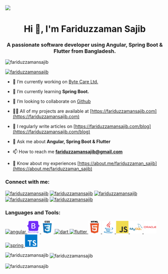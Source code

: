 <img src="https://media.licdn.com/dms/image/v2/D5616AQHTc2BAsYzlYA/profile-displaybackgroundimage-shrink_200_800/profile-displaybackgroundimage-shrink_200_800/0/1720962419452?e=2147483647&v=beta&t=AwLTuMLZnscTgiT-1pUCtCmEQfs5fywbI_dwYTj1fK0" >
<h1 align="center">Hi 👋, I'm Fariduzzaman Sajib</h1>
<h3 align="center">A passionate software developer using Angular, Spring Boot & Flutter from Bangladesh.</h3>

<p align="left"> <img src="https://komarev.com/ghpvc/?username=fariduzzamansajib&label=Profile%20views&color=0e75b6&style=flat" alt="fariduzzamansajib" /> </p>

<p align="left"> <a href="https://github.com/ryo-ma/github-profile-trophy"><img src="https://github-profile-trophy.vercel.app/?username=fariduzzamansajib" alt="fariduzzamansajib" /></a> </p>

- 🔭 I’m currently working on [Byte Care Ltd.](https://bytecareltd.com/)

- 🌱 I’m currently learning **Spring Boot.**

- 👯 I’m looking to collaborate on [Github](https://github.com/fariduzzamansajib)

- 👨‍💻 All of my projects are available at [https://fariduzzamansajib.com](https://fariduzzamansajib.com)

- 📝 I regularly write articles on [https://fariduzzamansajib.com/blog](https://fariduzzamansajib.com/blog)

- 💬 Ask me about **Angular, Spring Boot & Flutter**

- 📫 How to reach me **fariduzzamansajib@gmail.com**

- 📄 Know about my experiences [https://about.me/fariduzzaman_sajib](https://about.me/fariduzzaman_sajib)

<h3 align="left">Connect with me:</h3>
<p align="left">
<a href="https://linkedin.com/in/fariduzzamansajib" target="blank"><img align="center" src="https://raw.githubusercontent.com/rahuldkjain/github-profile-readme-generator/master/src/images/icons/Social/linked-in-alt.svg" alt="fariduzzamansajib" height="30" width="40" /></a>
<a href="https://fb.com/fariduzzamansajib" target="blank"><img align="center" src="https://raw.githubusercontent.com/rahuldkjain/github-profile-readme-generator/master/src/images/icons/Social/facebook.svg" alt="fariduzzamansajib" height="30" width="40" /></a>
<a href="https://instagram.com/fariduzzamansajib" target="blank"><img align="center" src="https://raw.githubusercontent.com/rahuldkjain/github-profile-readme-generator/master/src/images/icons/Social/instagram.svg" alt="fariduzzamansajib" height="30" width="40" /></a>
<a href="https://www.behance.net/fariduzzamansajib" target="blank"><img align="center" src="https://raw.githubusercontent.com/rahuldkjain/github-profile-readme-generator/master/src/images/icons/Social/behance.svg" alt="fariduzzamansajib" height="30" width="40" /></a>
<a href="https://www.youtube.com/c/fariduzzamansajib" target="blank"><img align="center" src="https://raw.githubusercontent.com/rahuldkjain/github-profile-readme-generator/master/src/images/icons/Social/youtube.svg" alt="fariduzzamansajib" height="30" width="40" /></a>
</p>

<h3 align="left">Languages and Tools:</h3>
<p align="left"> <a href="https://angular.io" target="_blank" rel="noreferrer"> <img src="https://angular.io/assets/images/logos/angular/angular.svg" alt="angular" width="40" height="40"/> </a> <a href="https://getbootstrap.com" target="_blank" rel="noreferrer"> <img src="https://raw.githubusercontent.com/devicons/devicon/master/icons/bootstrap/bootstrap-plain-wordmark.svg" alt="bootstrap" width="40" height="40"/> </a> <a href="https://www.w3schools.com/css/" target="_blank" rel="noreferrer"> <img src="https://raw.githubusercontent.com/devicons/devicon/master/icons/css3/css3-original-wordmark.svg" alt="css3" width="40" height="40"/> </a> <a href="https://dart.dev" target="_blank" rel="noreferrer"> <img src="https://www.vectorlogo.zone/logos/dartlang/dartlang-icon.svg" alt="dart" width="40" height="40"/> </a> <a href="https://flutter.dev" target="_blank" rel="noreferrer"> <img src="https://www.vectorlogo.zone/logos/flutterio/flutterio-icon.svg" alt="flutter" width="40" height="40"/> </a> <a href="https://www.w3.org/html/" target="_blank" rel="noreferrer"> <img src="https://raw.githubusercontent.com/devicons/devicon/master/icons/html5/html5-original-wordmark.svg" alt="html5" width="40" height="40"/> </a> <a href="https://www.java.com" target="_blank" rel="noreferrer"> <img src="https://raw.githubusercontent.com/devicons/devicon/master/icons/java/java-original.svg" alt="java" width="40" height="40"/> </a> <a href="https://developer.mozilla.org/en-US/docs/Web/JavaScript" target="_blank" rel="noreferrer"> <img src="https://raw.githubusercontent.com/devicons/devicon/master/icons/javascript/javascript-original.svg" alt="javascript" width="40" height="40"/> </a> <a href="https://www.mysql.com/" target="_blank" rel="noreferrer"> <img src="https://raw.githubusercontent.com/devicons/devicon/master/icons/mysql/mysql-original-wordmark.svg" alt="mysql" width="40" height="40"/> </a> <a href="https://www.oracle.com/" target="_blank" rel="noreferrer"> <img src="https://raw.githubusercontent.com/devicons/devicon/master/icons/oracle/oracle-original.svg" alt="oracle" width="40" height="40"/> </a> <a href="https://spring.io/" target="_blank" rel="noreferrer"> <img src="https://www.vectorlogo.zone/logos/springio/springio-icon.svg" alt="spring" width="40" height="40"/> </a> <a href="https://www.typescriptlang.org/" target="_blank" rel="noreferrer"> <img src="https://raw.githubusercontent.com/devicons/devicon/master/icons/typescript/typescript-original.svg" alt="typescript" width="40" height="40"/> </a> </p>

<p><img align="left" src="https://github-readme-stats.vercel.app/api/top-langs?username=fariduzzamansajib&show_icons=true&locale=en&layout=compact" alt="fariduzzamansajib" /></p>

<p>&nbsp;<img align="center" src="https://github-readme-stats.vercel.app/api?username=fariduzzamansajib&show_icons=true&locale=en" alt="fariduzzamansajib" /></p>

<p><img align="center" src="https://github-readme-streak-stats.herokuapp.com/?user=fariduzzamansajib&" alt="fariduzzamansajib" /></p>
